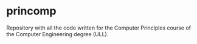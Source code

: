 # princomp
Repository with all the code written for the Computer Principles course of the Computer Engineering degree (ULL).
